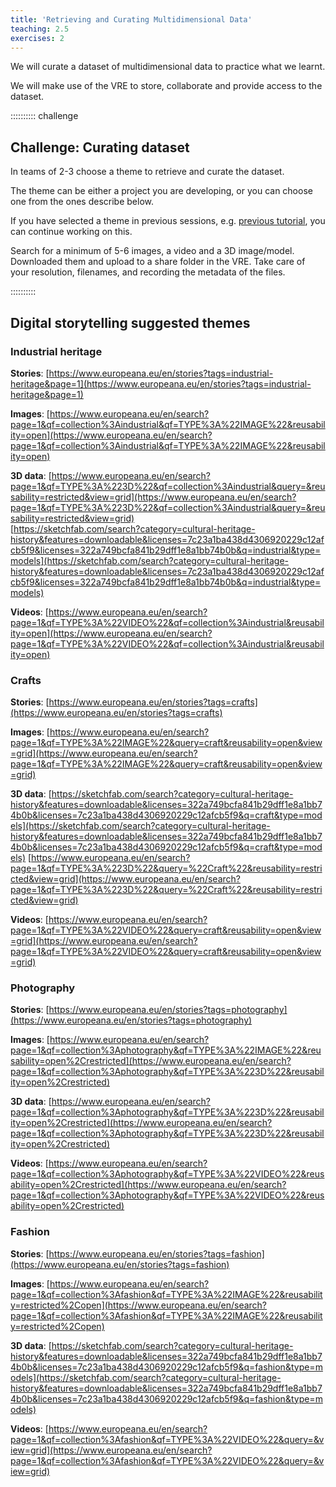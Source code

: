 ```yaml
---
title: 'Retrieving and Curating Multidimensional Data'
teaching: 2.5
exercises: 2
---
```


We will curate a dataset of multidimensional data
to practice what we learnt.


We will make use of the VRE 
to store, collaborate and provide access to the dataset.

:::::::::: challenge

## Challenge: Curating dataset
In teams of 2-3 choose a theme to retrieve and
curate the dataset. 

The theme can be either a project you are developing,
or you can choose one 
from the ones describe below.

If you have selected a theme in previous 
sessions, e.g. [previous tutorial](https://universityofbrighton.github.io/2023-exhibition-design),
you can continue working on this.

Search for a minimum of 5-6 images, a video and a 3D image/model.
Downloaded them and upload to a share folder in the VRE.
Take care of your resolution, filenames, and recording the metadata
of the files.

:::::::::: 

## Digital storytelling suggested themes

### Industrial heritage 

**Stories**: 
[https://www.europeana.eu/en/stories?tags=industrial-heritage&page=1](https://www.europeana.eu/en/stories?tags=industrial-heritage&page=1) 
 
**Images**: 
[https://www.europeana.eu/en/search?page=1&qf=collection%3Aindustrial&qf=TYPE%3A%22IMAGE%22&reusability=open](https://www.europeana.eu/en/search?page=1&qf=collection%3Aindustrial&qf=TYPE%3A%22IMAGE%22&reusability=open)

**3D data**: 
[https://www.europeana.eu/en/search?page=1&qf=TYPE%3A%223D%22&qf=collection%3Aindustrial&query=&reusability=restricted&view=grid](https://www.europeana.eu/en/search?page=1&qf=TYPE%3A%223D%22&qf=collection%3Aindustrial&query=&reusability=restricted&view=grid)  
[https://sketchfab.com/search?category=cultural-heritage-history&features=downloadable&licenses=7c23a1ba438d4306920229c12afcb5f9&licenses=322a749bcfa841b29dff1e8a1bb74b0b&q=industrial&type=models](https://sketchfab.com/search?category=cultural-heritage-history&features=downloadable&licenses=7c23a1ba438d4306920229c12afcb5f9&licenses=322a749bcfa841b29dff1e8a1bb74b0b&q=industrial&type=models)

**Videos**: 
[https://www.europeana.eu/en/search?page=1&qf=TYPE%3A%22VIDEO%22&qf=collection%3Aindustrial&reusability=open](https://www.europeana.eu/en/search?page=1&qf=TYPE%3A%22VIDEO%22&qf=collection%3Aindustrial&reusability=open)


### Crafts 

**Stories**: 
[https://www.europeana.eu/en/stories?tags=crafts](https://www.europeana.eu/en/stories?tags=crafts) 

**Images**: 
[https://www.europeana.eu/en/search?page=1&qf=TYPE%3A%22IMAGE%22&query=craft&reusability=open&view=grid](https://www.europeana.eu/en/search?page=1&qf=TYPE%3A%22IMAGE%22&query=craft&reusability=open&view=grid)

**3D data**: 
[https://sketchfab.com/search?category=cultural-heritage-history&features=downloadable&licenses=322a749bcfa841b29dff1e8a1bb74b0b&licenses=7c23a1ba438d4306920229c12afcb5f9&q=craft&type=models](https://sketchfab.com/search?category=cultural-heritage-history&features=downloadable&licenses=322a749bcfa841b29dff1e8a1bb74b0b&licenses=7c23a1ba438d4306920229c12afcb5f9&q=craft&type=models) 
[https://www.europeana.eu/en/search?page=1&qf=TYPE%3A%223D%22&query=%22Craft%22&reusability=restricted&view=grid](https://www.europeana.eu/en/search?page=1&qf=TYPE%3A%223D%22&query=%22Craft%22&reusability=restricted&view=grid)

**Videos**: 
[https://www.europeana.eu/en/search?page=1&qf=TYPE%3A%22VIDEO%22&query=craft&reusability=open&view=grid](https://www.europeana.eu/en/search?page=1&qf=TYPE%3A%22VIDEO%22&query=craft&reusability=open&view=grid)

### Photography

**Stories**: 
[https://www.europeana.eu/en/stories?tags=photography](https://www.europeana.eu/en/stories?tags=photography)

**Images**: 
[https://www.europeana.eu/en/search?page=1&qf=collection%3Aphotography&qf=TYPE%3A%22IMAGE%22&reusability=open%2Crestricted](https://www.europeana.eu/en/search?page=1&qf=collection%3Aphotography&qf=TYPE%3A%223D%22&reusability=open%2Crestricted)

**3D data**: 
[https://www.europeana.eu/en/search?page=1&qf=collection%3Aphotography&qf=TYPE%3A%223D%22&reusability=open%2Crestricted](https://www.europeana.eu/en/search?page=1&qf=collection%3Aphotography&qf=TYPE%3A%223D%22&reusability=open%2Crestricted)  

**Videos**: 
[https://www.europeana.eu/en/search?page=1&qf=collection%3Aphotography&qf=TYPE%3A%22VIDEO%22&reusability=open%2Crestricted](https://www.europeana.eu/en/search?page=1&qf=collection%3Aphotography&qf=TYPE%3A%22VIDEO%22&reusability=open%2Crestricted) 

### Fashion 

**Stories**: 
[https://www.europeana.eu/en/stories?tags=fashion](https://www.europeana.eu/en/stories?tags=fashion)

**Images**: 
[https://www.europeana.eu/en/search?page=1&qf=collection%3Afashion&qf=TYPE%3A%22IMAGE%22&reusability=restricted%2Copen](https://www.europeana.eu/en/search?page=1&qf=collection%3Afashion&qf=TYPE%3A%22IMAGE%22&reusability=restricted%2Copen)  

**3D data**: 
[https://sketchfab.com/search?category=cultural-heritage-history&features=downloadable&licenses=322a749bcfa841b29dff1e8a1bb74b0b&licenses=7c23a1ba438d4306920229c12afcb5f9&q=fashion&type=models](https://sketchfab.com/search?category=cultural-heritage-history&features=downloadable&licenses=322a749bcfa841b29dff1e8a1bb74b0b&licenses=7c23a1ba438d4306920229c12afcb5f9&q=fashion&type=models)

**Videos**: 
[https://www.europeana.eu/en/search?page=1&qf=collection%3Afashion&qf=TYPE%3A%22VIDEO%22&query=&view=grid](https://www.europeana.eu/en/search?page=1&qf=collection%3Afashion&qf=TYPE%3A%22VIDEO%22&query=&view=grid)


